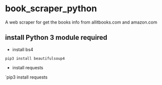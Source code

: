 # book_scraper_python
A  web scraper for get the books info from allitbooks.com and amazon.com


## install Python 3 module required
 
* install bs4 

`pip3 install beautifulsoup4`


* install requests 

`pip3 install requests

